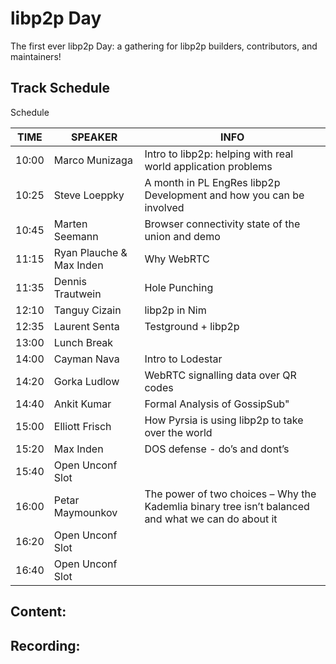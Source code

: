 
# libp2p Day

The first ever libp2p Day: a gathering for libp2p builders, contributors, and maintainers!

## Track Schedule
Schedule

|TIME|SPEAKER|INFO|
|----|------|-----|
|10:00|	Marco Munizaga              |	Intro to libp2p: helping with real world application problems
|10:25|	Steve Loeppky               |	A month in PL EngRes libp2p Development and how you can be involved
|10:45|	Marten Seemann              |	Browser connectivity state of the union and demo
|11:15|	Ryan Plauche & Max Inden    |	Why WebRTC
|11:35|	Dennis Trautwein            |	Hole Punching
|12:10|	Tanguy Cizain               |	libp2p in Nim
|12:35|	Laurent Senta               |	Testground + libp2p
|13:00| Lunch Break                 |
|14:00|	Cayman Nava                 |	Intro to Lodestar
|14:20|	Gorka Ludlow                | WebRTC signalling data over QR codes
|14:40|	Ankit Kumar                 |	Formal Analysis of GossipSub"
|15:00|	Elliott Frisch              |	How Pyrsia is using libp2p to take over the world
|15:20|	Max Inden                   |	DOS defense - do’s and dont’s
|15:40|	Open Unconf Slot            |
|16:00|	Petar Maymounkov            |	The power of two choices – Why the Kademlia binary tree isn’t balanced and what we can do about it
|16:20|	Open Unconf Slot            |
|16:40|	Open Unconf Slot            |

## Content:

## Recording:
